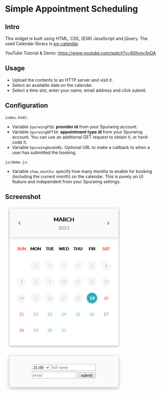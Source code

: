 # Simple Appointment Scheduling

## Intro
This widget is built using HTML, CSS, (ES6) JavaScript and jQuery. The used Calendar library is [pg-calendar](https://github.com/KennethanCeyer/pg-calendar).

YouTube Tutorial & Demo: https://www.youtube.com/watch?v=60llvnv3nDA

## Usage
- Upload the contents to an HTTP server and visit it.
- Select an available date on the calendar.
- Select a time slot, enter your name, email address and click submit.

## Configuration

`index.html`:
 - Variable `SpurwingPID`: **provider id**  from your Spurwing account.
 - Variable `SpurwingAPTID`: **appointment type id** from your Spurwing account. You can use an additional GET request to obtain it, or hard-code it.
 - Variable `SpurwingHookURL`: Optional URL to make a callback to when a user has submitted the booking.

`js/demo.js`:
 - Variable `show_months`: specify how many months to enable for booking (including the current month) on the calendar. This is purely an UI feature and independent from your Spurwing settings.

## Screenshot
![Simple Appointment Scheduling Demo](demo.png)
